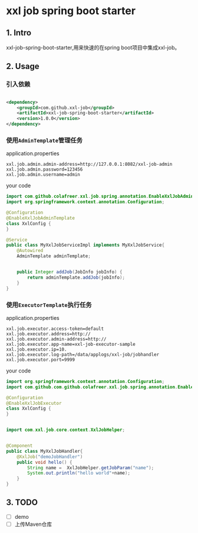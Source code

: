 # xxl job spring boot starter

## 1. Intro

xxl-job-spring-boot-starter,用来快速的在spring boot项目中集成xxl-job。

## 2. Usage
### 引入依赖

```xml

<dependency>
    <groupId>com.github.xxl-job</groupId>
    <artifactId>xxl-job-spring-boot-starter</artifactId>
    <version>1.0.0</version>
</dependency>
```

### 使用`AdminTemplate`管理任务
application.properties

```properties
xxl.job.admin.admin-address=http://127.0.0.1:8082/xxl-job-admin
xxl.job.admin.password=123456
xxl.job.admin.username=admin
```
your code

```java
import com.github.colafreer.xxl.job.spring.annotation.EnableXxlJobAdminTemplate;
import org.springframework.context.annotation.Configuration;

@Configuration
@EnableXxlJobAdminTemplate
class XxlConfig {
}
```

```java
@Service
public class MyXxlJobServiceImpl implements MyXxlJobService{
    @Autowired
    AdminTemplate adminTemplate;


    public Integer addJob(JobInfo jobInfo) {
        return adminTemplate.addJob(jobInfo);
    }
}
```
### 使用`ExecutorTemplate`执行任务
application.properties

```properties
xxl.job.executor.access-token=default
xxl.job.executor.address=http://
xxl.job.executor.admin-address=http://
xxl.job.executor.app-name=xxl-job-executor-sample
xxl.job.executor.ip=10.
xxl.job.executor.log-path=/data/applogs/xxl-job/jobhandler
xxl.job.executor.port=9999
```
your code

```java
import org.springframework.context.annotation.Configuration;
import com.github.com.github.colafreer.xxl.job.spring.annotation.EnableXxlJobExecutor;

@Configuration
@EnableXxlJobExecutor
class XxlConfig {
}
```

```java

```

```java
import com.xxl.job.core.context.XxlJobHelper;


@Component
public class MyXxlJobHandler{
    @XxlJob("demoJobHandler")
    public void hello() {
        String name =  XxlJobHelper.getJobParam("name");
        System.out.println("hello world"+name);
    }
}
```
## 3. TODO
- [ ] demo
- [ ] 上传Maven仓库
